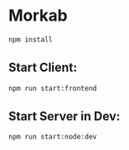 # Morkab
```sh
npm install
```
## Start Client:
```sh
npm run start:frontend
```
## Start Server in Dev:
```sh
npm run start:node:dev
```
